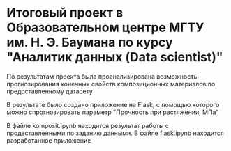 <h1>Итоговый проект в Образовательном центре МГТУ им. Н. Э. Баумана по курсу "Аналитик данных (Data scientist)"</h1>

По результатам проекта была проанализирована возможность прогнозирования конечных свойств композиционных материалов по предоставленному датасету

В результате было создано приложение на Flask, с помощью которого можно спрогнозировать параметр "Прочность при растяжении, МПа"

В файле komposit.ipynb находится результат работы с продеставленными по заданию данными. 
В файле flask.ipynb находится разработанное приложение
